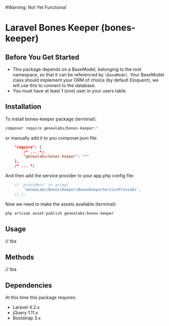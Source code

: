 #Warning: Not Yet Functional

# Laravel Bones Keeper (bones-keeper)

## Before You Get Started

- This package depends on a BaseModel, belonging to the root namespace, so that it can be referenced by `\BaseModel`. Your BaseModel class should implement your ORM of choice (by default Eloquent); we will use this to connect to the database.
- You must have at least 1 (one) user in your users table.

## Installation

To install bones-keeper package (terminal):

```sh
composer require genealabs/bones-keeper:*
```

or manually add it to you composer.json file:

```json
    "require": {
        /* ... */,
        "genealabs/bones-keeper": "*"
    },
    /* ... */
```

And then add the service provider to your app.php config file:
```php
	// 'providers' => array(
		'GeneaLabs\Bones\Keeper\BonesKeeperServiceProvider',
    // );
```

Now we need to make the assets available (terminal):
```php
php artisan asset:publish genealabs/bones-keeper
```

## Usage

// tba

## Methods

// tba

## Dependencies

At this time this package requires:

- Laravel 4.2.x
- jQuery 1.11.x
- Bootstrap 3.x
